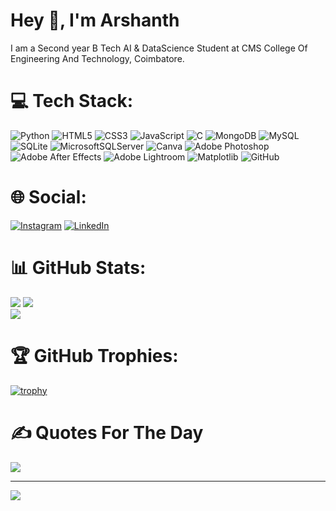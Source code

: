 # Hey 👋, I'm Arshanth
I am a Second year B Tech AI & DataScience Student at CMS College Of Engineering And Technology, Coimbatore. 

# 💻 Tech Stack:
![Python](https://img.shields.io/badge/python-3670A0?style=for-the-badge&logo=python&logoColor=ffdd54) ![HTML5](https://img.shields.io/badge/html5-%23E34F26.svg?style=for-the-badge&logo=html5&logoColor=white) ![CSS3](https://img.shields.io/badge/css3-%231572B6.svg?style=for-the-badge&logo=css3&logoColor=white) ![JavaScript](https://img.shields.io/badge/javascript-%23323330.svg?style=for-the-badge&logo=javascript&logoColor=%23F7DF1E) ![C](https://img.shields.io/badge/c-%2300599C.svg?style=for-the-badge&logo=c&logoColor=white) ![MongoDB](https://img.shields.io/badge/MongoDB-%234ea94b.svg?style=for-the-badge&logo=mongodb&logoColor=white) ![MySQL](https://img.shields.io/badge/mysql-4479A1.svg?style=for-the-badge&logo=mysql&logoColor=white) ![SQLite](https://img.shields.io/badge/sqlite-%2307405e.svg?style=for-the-badge&logo=sqlite&logoColor=white) ![MicrosoftSQLServer](https://img.shields.io/badge/Microsoft%20SQL%20Server-CC2927?style=for-the-badge&logo=microsoft%20sql%20server&logoColor=white) ![Canva](https://img.shields.io/badge/Canva-%2300C4CC.svg?style=for-the-badge&logo=Canva&logoColor=white) ![Adobe Photoshop](https://img.shields.io/badge/adobe%20photoshop-%2331A8FF.svg?style=for-the-badge&logo=adobe%20photoshop&logoColor=white) ![Adobe After Effects](https://img.shields.io/badge/Adobe%20After%20Effects-9999FF.svg?style=for-the-badge&logo=Adobe%20After%20Effects&logoColor=white) ![Adobe Lightroom](https://img.shields.io/badge/Adobe%20Lightroom-31A8FF.svg?style=for-the-badge&logo=Adobe%20Lightroom&logoColor=white) ![Matplotlib](https://img.shields.io/badge/Matplotlib-%23ffffff.svg?style=for-the-badge&logo=Matplotlib&logoColor=black) ![GitHub](https://img.shields.io/badge/github-%23121011.svg?style=for-the-badge&logo=github&logoColor=white)

# 🌐 Social:
[![Instagram](https://img.shields.io/badge/Instagram-white?=social&logo=instagram)](https://instagram.com/__arsh.xnth/)
[![LinkedIn](https://img.shields.io/badge/LinkedIn-blue?=social&logo=linkedin)](https://www.linkedin.com/in/arshanth-kumar-777a9a290)

# 📊 GitHub Stats:
![](https://github-readme-stats.vercel.app/api/top-langs/?username=arshxnth&theme=dark&hide_border=false&include_all_commits=false&count_private=false&layout=compact)
![](https://github-readme-stats.vercel.app/api?username=arshxnth&theme=dark&hide_border=false&include_all_commits=false&count_private=false)<br/>
![](https://github-readme-streak-stats.herokuapp.com/?user=arshxnth&theme=dark&hide_border=false)<br/>

# 🏆 GitHub Trophies:
[![trophy](https://github-profile-trophy.vercel.app/?username=arshxnth&theme=juicyfresh)](https://github.com/arshxnth/github-profile-trophy)

# ✍️ Quotes For The Day
![](https://quotes-github-readme.vercel.app/api?type=horizontal&theme=dark)

---
[![](https://visitcount.itsvg.in/api?id=arshxnth&icon=0&color=0)](https://visitcount.itsvg.in)
